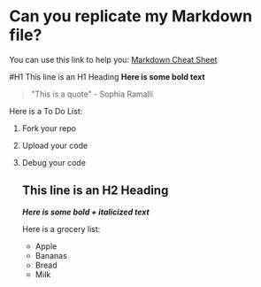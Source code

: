 # Can you replicate my Markdown file?
You can use this link to help you: [Markdown Cheat Sheet](https://www.markdownguide.org/cheat-sheet/)

#H1 This line is an H1 Heading
**Here is some bold text**
> "This is a quote" - Sophia Ramalli

Here is a To Do List:
1. Fork your repo
2. Upload your code
3. Debug your code

   ## This line is an H2 Heading
   ***Here is some bold + italicized text***

   Here is a grocery list:
   - Apple
   - Bananas
   - Bread
   - Milk
     
